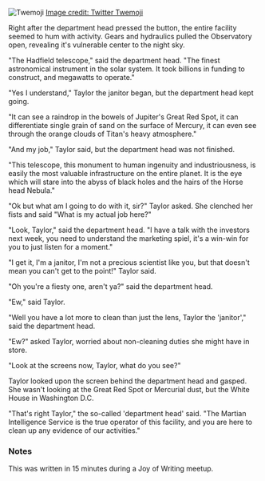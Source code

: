 ![Twemoji](/j-astronomers/attachments/thumbnail.svg) [Image credit: Twitter Twemoji](class:credit)

Right after the department head pressed the button, the entire facility seemed to hum with activity. Gears and hydraulics pulled the Observatory open, revealing it's vulnerable center to the night sky.

"The Hadfield telescope," said the department head. "The finest astronomical instrument in the solar system. It took billions in funding to construct, and megawatts to operate."

"Yes I understand," Taylor the janitor began, but the department head kept going.

"It can see a raindrop in the bowels of Jupiter's Great Red Spot, it can differentiate single grain of sand on the surface of Mercury, it can even see through the orange clouds of Titan's heavy atmosphere."

"And my job," Taylor said, but the department head was not finished.

"This telescope, this monument to human ingenuity and industriousness, is easily the most valuable infrastructure on the entire planet. It is the eye which will stare into the abyss of black holes and the hairs of the Horse head Nebula."

"Ok but what am I going to do with it, sir?" Taylor asked. She clenched her fists and said "What is my actual job here?"

"Look, Taylor," said the department head. "I have a talk with the investors next week, you need to understand the marketing spiel, it's a win-win for you to just listen for a moment."

"I get it, I'm a janitor, I'm not a precious scientist like you, but that doesn't mean you can't get to the point!" Taylor said.

"Oh you're a fiesty one, aren't ya?" said the department head.

"Ew," said Taylor.

"Well you have a lot more to clean than just the lens, Taylor the 'janitor'," said the department head.

"Ew?" asked Taylor, worried about non-cleaning duties she might have in store.

"Look at the screens now, Taylor, what do you see?"

Taylor looked upon the screen behind the department head and gasped. She wasn't looking at the Great Red Spot or Mercurial dust, but the White House in Washington D.C.

"That's right Taylor," the so-called 'department head' said. "The Martian Intelligence Service is the true operator of this facility, and you are here to clean up any evidence of our activities."

### Notes

This was written in 15 minutes during a Joy of Writing meetup.